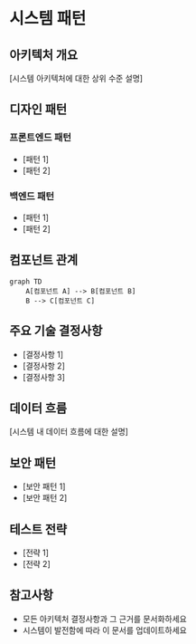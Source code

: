 # 시스템 패턴

## 아키텍처 개요
[시스템 아키텍처에 대한 상위 수준 설명]

## 디자인 패턴
### 프론트엔드 패턴
- [패턴 1]
- [패턴 2]

### 백엔드 패턴
- [패턴 1]
- [패턴 2]

## 컴포넌트 관계
```mermaid
graph TD
    A[컴포넌트 A] --> B[컴포넌트 B]
    B --> C[컴포넌트 C]
```

## 주요 기술 결정사항
- [결정사항 1]
- [결정사항 2]
- [결정사항 3]

## 데이터 흐름
[시스템 내 데이터 흐름에 대한 설명]

## 보안 패턴
- [보안 패턴 1]
- [보안 패턴 2]

## 테스트 전략
- [전략 1]
- [전략 2]

## 참고사항
- 모든 아키텍처 결정사항과 그 근거를 문서화하세요
- 시스템이 발전함에 따라 이 문서를 업데이트하세요 